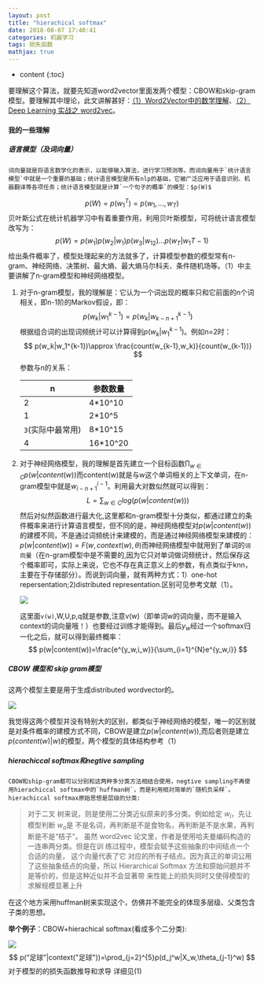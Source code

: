 ```yaml
---
layout: post
title: "hierachical softmax"
date: 2018-08-07 17:40:41
categories: 机器学习
tags: 损失函数
mathjax: true
---
```


* content
{:toc}

要理解这个算法，就要先知道word2vector里面发两个模型：CBOW和skip-gram模型。要理解其中理论，此文讲解甚好：[（1）Word2Vector中的数学理解](https://spaces.ac.cn/usr/uploads/2017/04/2833204610.pdf)、[（2）Deep Learning 实战之 word2vec](https://spaces.ac.cn/usr/uploads/2017/04/146269300.pdf)。

#### 我的一些理解

##### **语言模型（及词向量）**


	词向量就是将语言数学化的表示，以能够输入算法，进行学习预测等。而词向量用于`统计语言模型`中就是一个重要的基础；统计语言模型是所有nlp的基础，它被广泛应用于语音识别、机器翻译等各项任务；统计语言模型就是计算`一个句子的概率`的模型：$p(W)$
$$
p(W)=	p(w_1^T)=p(w_1,...,w_T)
$$
贝叶斯公式在统计机器学习中有着重要作用，利用贝叶斯模型，可将统计语言模型改写为：
$$
p(W)=p(w_1)p(w_2|w_1)p(w_3|w_12)...p(w_T|w_1{T-1})
$$
给出条件概率了，模型处理起来的方法就多了，计算模型参数的模型常有n-gram、神经网络、决策树、最大熵、最大熵马尔科夫、条件随机场等。（1）中主要讲解了n-gram模型和神经网络模型。

1. 对于n-gram模型，我的理解是：它认为一个词出现的概率只和它前面的n个词相关，即n-1阶的Markov假设，即：
   $$
   p(w_k|w_1^{k-1})=p(w_k|w_{k-n+1}^{k-1})
   $$
   根据组合词的出现词频统计可以计算得到$p(w_k|w_1^{k-1})$。例如n=2时：
   $$
   p(w_k|w_1^{k-1})\approx \frac{count(w_{k-1},w_k)}{count(w_{k-1})}
   $$
   参数与n的关系：

   | n                 | 参数数量 |
   | ----------------- | -------- |
   | 2                 | 4*10^10  |
   | 1                 | 2*10^5   |
   | `3`(实际中最常用) | 8*10^15  |
   | 4                 | 16*10^20 |

2. 对于神经网络模型，我的理解是首先建立一个目标函数$\prod_{w\in C}p(w|content(w))$而content(w)就是与w这个单词相关的上下文单词，在n-gram模型中就是$w_{i-n+1}^{i-1}$。利用最大对数似然就可以得到：
   $$
   L=\sum_{w \in C}log(p(w|content(w)))
   $$
   然后对似然函数进行最大化,这里都和n-gram模型十分类似，都通过建立的条件概率来进行计算语言模型，但不同的是，神经网络模型对$p(w|content(w))$的建模不同，不是通过词频统计来建模的，而是通过神经网络模型来建模的：$p(w|content(w))=F(w,context(w),\theta)$而神经网络模型中就用到了单词的`词向量`（在n-gram模型中是不需要的,因为它只对单词做词频统计，然后保存这个概率即可，实际上来说，它也不存在真正意义上的参数，有点类似于knn，主要在于存储部分）。而说到词向量，就有两种方式：1）one-hot repersentation;2)distributed representation.区别可见参考文献（1）。

   ![](https://ws1.sinaimg.cn/large/005IsqTWly1fu1h6x7rggj30lp0aigne.jpg)

   这里面`v(w)`,W,U,p,q就是参数,注意v(w)（即单词w的词向量，而不是输入context的词向量哦！）也要经过训练才能得到。最后$y_w$经过一个softmax归一化之后，就可以得到最终概率：
   $$
   p(w|content(w))=\frac{e^{y_w,i_w}}{\sum_{i=1}^{N}e^{y_w,i}}
   $$
   

##### **CBOW 模型和 skip gram模型**

这两个模型主要是用于生成distributed wordvector的。

![](https://ws1.sinaimg.cn/large/005IsqTWly1fu1hj9itv4j30m30damyx.jpg)



我觉得这两个模型并没有特别大的区别，都类似于神经网络的模型，唯一的区别就是对条件概率的建模方式不同，CBOW是建立$p(w|content(w))$,而后者则是建立$p(content(w)|w)$的模型，两个模型的具体结构参考（1）



##### **hierachiccal softmax和negtive sampling**

	CBOW和ship-gram都可以分别和这两种多分类方法相结合使用，negtive sampling不再使用hierachiccal softmax中的`huffman树`，而是利用相对简单的`随机负采样`。hierachiccal softmax原始思想是层级的分类:

> 对于二叉 树来说，则是使用二分类近似原来的多分类。例如给定 $w_i$，先让模型判断 $w_o$是 不是名词，再判断是不是食物名，再判断是不是水果，再判断是不是“桔子”。 虽然 word2vec 论文里，作者是使用哈夫曼编码构造的一连串两分类。但是在训 练过程中，模型会赋予这些抽象的中间结点一个合适的向量， 这个向量代表了它 对应的所有子结点。因为真正的单词公用了这些抽象结点的向量，所以 Hierarchical Softmax 方法和原始问题并不是等价的，但是这种近似并不会显著带 来性能上的损失同时又使得模型的求解规模显著上升    

在这个地方采用huffman树来实现这个，仿佛并不能完全的体现多层级、父类包含子类的思想。



**举个例子**：CBOW+hierachical softmax(看成多个二分类):

![](https://ws1.sinaimg.cn/large/005IsqTWly1fu1ijdylosj30fn0ekwh8.jpg)
$$
p(“足球”|context("足球"))=\prod_{j=2}^{5}p(d_j^w|X_w,\theta_{j-1}^w)
$$
对于模型的的损失函数推导和求导 详细见(1)
